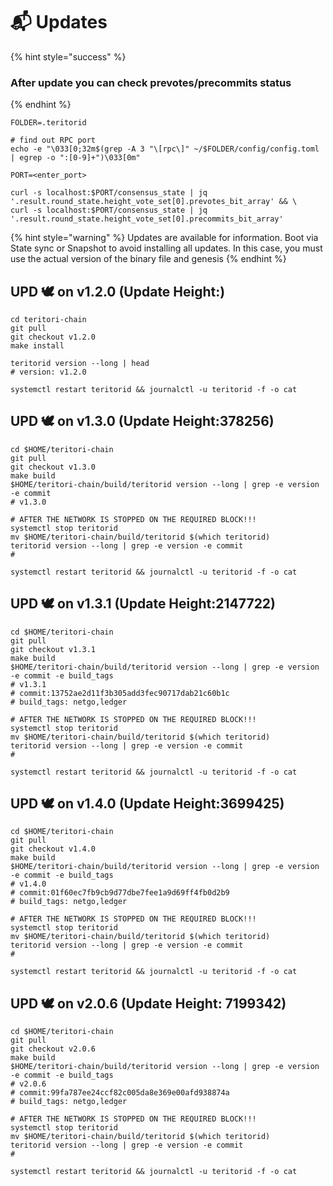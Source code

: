 # 📬 Updates

{% hint style="success" %}
### After update you can check prevotes/precommits status
{% endhint %}

```shell
FOLDER=.teritorid

# find out RPC port
echo -e "\033[0;32m$(grep -A 3 "\[rpc\]" ~/$FOLDER/config/config.toml | egrep -o ":[0-9]+")\033[0m"

PORT=<enter_port>

curl -s localhost:$PORT/consensus_state | jq '.result.round_state.height_vote_set[0].prevotes_bit_array' && \
curl -s localhost:$PORT/consensus_state | jq '.result.round_state.height_vote_set[0].precommits_bit_array'
```



{% hint style="warning" %}
Updates are available for information. Boot via State sync or Snapshot to avoid installing all updates. In this case, you must use the actual version of the binary file and genesis
{% endhint %}

## UPD 🕊 on v1.2.0 (Update Height:)

```shell
cd teritori-chain
git pull
git checkout v1.2.0
make install

teritorid version --long | head
# version: v1.2.0

systemctl restart teritorid && journalctl -u teritorid -f -o cat
```

## UPD 🕊 on v1.3.0 (Update Height:378256)

```shell
cd $HOME/teritori-chain
git pull
git checkout v1.3.0
make build
$HOME/teritori-chain/build/teritorid version --long | grep -e version -e commit
# v1.3.0

# AFTER THE NETWORK IS STOPPED ON THE REQUIRED BLOCK!!!
systemctl stop teritorid
mv $HOME/teritori-chain/build/teritorid $(which teritorid)
teritorid version --long | grep -e version -e commit
# 

systemctl restart teritorid && journalctl -u teritorid -f -o cat
```

## UPD 🕊 on v1.3.1 (Update Height:2147722)

```shell
cd $HOME/teritori-chain
git pull
git checkout v1.3.1
make build
$HOME/teritori-chain/build/teritorid version --long | grep -e version -e commit -e build_tags
# v1.3.1
# commit:13752ae2d11f3b305add3fec90717dab21c60b1c
# build_tags: netgo,ledger

# AFTER THE NETWORK IS STOPPED ON THE REQUIRED BLOCK!!!
systemctl stop teritorid
mv $HOME/teritori-chain/build/teritorid $(which teritorid)
teritorid version --long | grep -e version -e commit
# 

systemctl restart teritorid && journalctl -u teritorid -f -o cat
```

## UPD 🕊 on v1.4.0 (Update Height:3699425)

```shell
cd $HOME/teritori-chain
git pull
git checkout v1.4.0
make build
$HOME/teritori-chain/build/teritorid version --long | grep -e version -e commit -e build_tags
# v1.4.0
# commit:01f60ec7fb9cb9d77dbe7fee1a9d69ff4fb0d2b9
# build_tags: netgo,ledger

# AFTER THE NETWORK IS STOPPED ON THE REQUIRED BLOCK!!!
systemctl stop teritorid
mv $HOME/teritori-chain/build/teritorid $(which teritorid)
teritorid version --long | grep -e version -e commit
# 

systemctl restart teritorid && journalctl -u teritorid -f -o cat
```

## UPD 🕊 on v2.0.6 (Update Height: 7199342)

```shell
cd $HOME/teritori-chain
git pull
git checkout v2.0.6
make build
$HOME/teritori-chain/build/teritorid version --long | grep -e version -e commit -e build_tags
# v2.0.6
# commit:99fa787ee24ccf82c005da8e369e00afd938874a
# build_tags: netgo,ledger

# AFTER THE NETWORK IS STOPPED ON THE REQUIRED BLOCK!!!
systemctl stop teritorid
mv $HOME/teritori-chain/build/teritorid $(which teritorid)
teritorid version --long | grep -e version -e commit
# 

systemctl restart teritorid && journalctl -u teritorid -f -o cat
```
